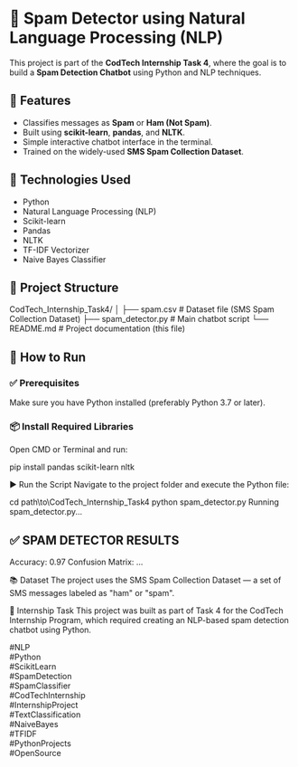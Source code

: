 # 📧 Spam Detector using Natural Language Processing (NLP)

This project is part of the **CodTech Internship Task 4**, where the goal is to build a **Spam Detection Chatbot** using Python and NLP techniques.

## 🚀 Features

- Classifies messages as **Spam** or **Ham (Not Spam)**.
- Built using **scikit-learn**, **pandas**, and **NLTK**.
- Simple interactive chatbot interface in the terminal.
- Trained on the widely-used **SMS Spam Collection Dataset**.

## 🧠 Technologies Used

- Python
- Natural Language Processing (NLP)
- Scikit-learn
- Pandas
- NLTK
- TF-IDF Vectorizer
- Naive Bayes Classifier

## 📁 Project Structure

CodTech_Internship_Task4/
│
├── spam.csv # Dataset file (SMS Spam Collection Dataset)
├── spam_detector.py # Main chatbot script
└── README.md # Project documentation (this file)

## 🔧 How to Run

### ✅ Prerequisites

Make sure you have Python installed (preferably Python 3.7 or later).

### 📦 Install Required Libraries

Open CMD or Terminal and run:

pip install pandas scikit-learn nltk

▶️ Run the Script
Navigate to the project folder and execute the Python file:

cd path\to\CodTech_Internship_Task4
python spam_detector.py
Running spam_detector.py...

✅ SPAM DETECTOR RESULTS
-----------------------------
Accuracy: 0.97
Confusion Matrix:
...

📚 Dataset
The project uses the SMS Spam Collection Dataset — a set of SMS messages labeled as "ham" or "spam".

📌 Internship Task
This project was built as part of Task 4 for the CodTech Internship Program, which required creating an NLP-based spam detection chatbot using Python.
 
#NLP  
#Python  
#ScikitLearn  
#SpamDetection  
#SpamClassifier  
#CodTechInternship  
#InternshipProject  
#TextClassification  
#NaiveBayes  
#TFIDF  
#PythonProjects  
#OpenSource  


